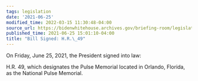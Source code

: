 ```yaml
---
tags: legislation
date: '2021-06-25'
modified_time: 2022-03-15 11:30:48-04:00
source_url: https://bidenwhitehouse.archives.gov/briefing-room/legislation/2021/06/25/bill-signed-h-r-49/
published_time: 2021-06-25 15:01:10-04:00
title: "Bill Signed: H.R.\_49"
---
```

 
On Friday, June 25, 2021, the President signed into law:  
  
H.R. 49, which designates the Pulse Memorial located in Orlando,
Florida, as the National Pulse Memorial.
